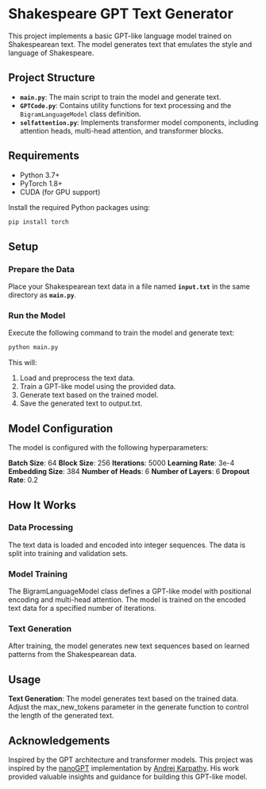 # Shakespeare GPT Text Generator

This project implements a basic GPT-like language model trained on Shakespearean text. The model generates text that emulates the style and language of Shakespeare.

## Project Structure

- **`main.py`**: The main script to train the model and generate text.
- **`GPTCode.py`**: Contains utility functions for text processing and the `BigramLanguageModel` class definition.
- **`selfattention.py`**: Implements transformer model components, including attention heads, multi-head attention, and transformer blocks.

## Requirements

- Python 3.7+
- PyTorch 1.8+
- CUDA (for GPU support)

Install the required Python packages using:
```bash
pip install torch
```

## Setup
### Prepare the Data
Place your Shakespearean text data in a file named **`input.txt`** in the same directory as **`main.py`**.

### Run the Model
Execute the following command to train the model and generate text:
```bash
python main.py
```
This will:

1. Load and preprocess the text data.
2. Train a GPT-like model using the provided data.
3. Generate text based on the trained model.
4. Save the generated text to output.txt.

## Model Configuration

The model is configured with the following hyperparameters:

**Batch Size**: 64
**Block Size**: 256
**Iterations**: 5000
**Learning Rate**: 3e-4
**Embedding Size**: 384
**Number of Heads**: 6
**Number of Layers**: 6
**Dropout Rate**: 0.2

## How It Works
### Data Processing
  The text data is loaded and encoded into integer sequences.
  The data is split into training and validation sets.

### Model Training
  The BigramLanguageModel class defines a GPT-like model with positional encoding and multi-head attention.
  The model is trained on the encoded text data for a specified number of iterations.

### Text Generation
  After training, the model generates new text sequences based on learned patterns from the Shakespearean data.

## Usage

  **Text Generation**: The model generates text based on the trained data. Adjust the max_new_tokens parameter in the generate function to control the length of the generated text.

## Acknowledgements
Inspired by the GPT architecture and transformer models.
This project was inspired by the [nanoGPT](https://github.com/karpathy/nanoGPT) implementation by [Andrej Karpathy](https://github.com/karpathy). His work provided valuable insights and guidance for building this GPT-like model.
